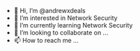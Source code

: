 - 👋 Hi, I’m @andrewxdeals
- 👀 I’m interested in Network Security
- 🌱 I’m currently learning Network Security
- 💞️ I’m looking to collaborate on ...
- 📫 How to reach me ...

<!---
andrewxdeals/andrewxdeals is a ✨ special ✨ repository because its `README.md` (this file) appears on your GitHub profile.
You can click the Preview link to take a look at your changes.
--->
